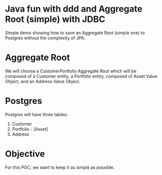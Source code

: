 # Java fun with ddd and Aggregate Root (simple) with JDBC

Simple demo showing how to save an Aggregate Root (simple one) to Postgres without the complexity of JPA.

# Aggregate Root

We will choose a CustomerPortfolio Aggregate Root which will be composed of a Customer entity, a
Portfolio entity, composed of Asset Value Object, and an Address Value Object.  

# Postgres

Postgres will have three tables:

1. Customer
2. Portfolio - [Asset]
3. Address

# Objective

For this POC, we want to keep it as simple as possible.